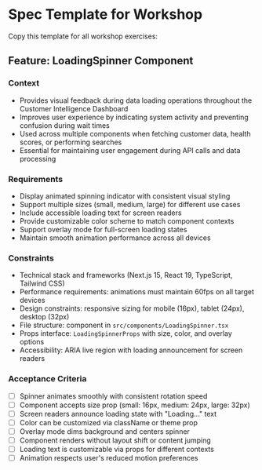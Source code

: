 # Spec Template for Workshop

Copy this template for all workshop exercises:

## Feature: LoadingSpinner Component

### Context

- Provides visual feedback during data loading operations throughout the Customer Intelligence Dashboard
- Improves user experience by indicating system activity and preventing confusion during wait times
- Used across multiple components when fetching customer data, health scores, or performing searches
- Essential for maintaining user engagement during API calls and data processing

### Requirements

- Display animated spinning indicator with consistent visual styling
- Support multiple sizes (small, medium, large) for different use cases
- Include accessible loading text for screen readers
- Provide customizable color scheme to match component contexts
- Support overlay mode for full-screen loading states
- Maintain smooth animation performance across all devices

### Constraints

- Technical stack and frameworks (Next.js 15, React 19, TypeScript, Tailwind CSS)
- Performance requirements: animations must maintain 60fps on all target devices
- Design constraints: responsive sizing for mobile (16px), tablet (24px), desktop (32px)
- File structure: component in `src/components/LoadingSpinner.tsx`
- Props interface: `LoadingSpinnerProps` with size, color, and overlay options
- Accessibility: ARIA live region with loading announcement for screen readers

### Acceptance Criteria

- [ ] Spinner animates smoothly with consistent rotation speed
- [ ] Component accepts size prop (small: 16px, medium: 24px, large: 32px)
- [ ] Screen readers announce loading state with "Loading..." text
- [ ] Color can be customized via className or theme prop
- [ ] Overlay mode dims background and centers spinner
- [ ] Component renders without layout shift or content jumping
- [ ] Loading text is customizable via props for different contexts
- [ ] Animation respects user's reduced motion preferences
